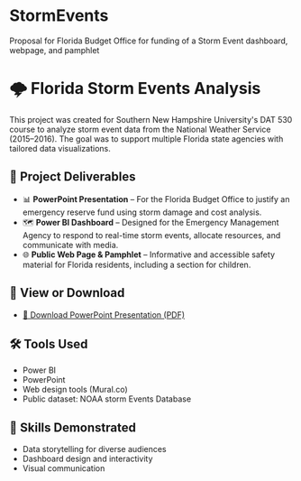 # StormEvents
Proposal for Florida Budget Office for funding of a Storm Event dashboard, webpage, and pamphlet

# 🌩 Florida Storm Events Analysis

This project was created for Southern New Hampshire University's DAT 530 course to analyze storm event data from the National Weather Service (2015–2016). The goal was to support multiple Florida state agencies with tailored data visualizations.

## 📂 Project Deliverables

- 📊 **PowerPoint Presentation** – For the Florida Budget Office to justify an emergency reserve fund using storm damage and cost analysis.
- 🗺️ **Power BI Dashboard** – Designed for the Emergency Management Agency to respond to real-time storm events, allocate resources, and communicate with media.
- 🌐 **Public Web Page & Pamphlet** – Informative and accessible safety material for Florida residents, including a section for children.

## 🔗 View or Download

- [📎 Download PowerPoint Presentation (PDF)](link-to-your-ppt)

## 🛠 Tools Used

- Power BI
- PowerPoint
- Web design tools (Mural.co)
- Public dataset: NOAA storm Events Database

## 🎯 Skills Demonstrated

- Data storytelling for diverse audiences
- Dashboard design and interactivity
- Visual communication
